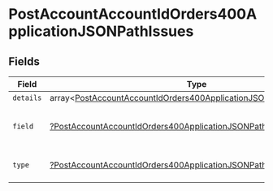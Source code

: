 # PostAccountAccountIdOrders400ApplicationJSONPathIssues


## Fields

| Field                                                                                                                                                            | Type                                                                                                                                                             | Required                                                                                                                                                         | Description                                                                                                                                                      | Example                                                                                                                                                          |
| ---------------------------------------------------------------------------------------------------------------------------------------------------------------- | ---------------------------------------------------------------------------------------------------------------------------------------------------------------- | ---------------------------------------------------------------------------------------------------------------------------------------------------------------- | ---------------------------------------------------------------------------------------------------------------------------------------------------------------- | ---------------------------------------------------------------------------------------------------------------------------------------------------------------- |
| `details`                                                                                                                                                        | array<[PostAccountAccountIdOrders400ApplicationJSONPathIssuesDetails](../../models/operations/PostAccountAccountIdOrders400ApplicationJSONPathIssuesDetails.md)> | :heavy_minus_sign:                                                                                                                                               | N/A                                                                                                                                                              |                                                                                                                                                                  |
| `field`                                                                                                                                                          | [?PostAccountAccountIdOrders400ApplicationJSONPathIssuesField](../../models/operations/PostAccountAccountIdOrders400ApplicationJSONPathIssuesField.md)           | :heavy_minus_sign:                                                                                                                                               | It shows which field is/are missing.                                                                                                                             | reference.referenceNo                                                                                                                                            |
| `type`                                                                                                                                                           | [?PostAccountAccountIdOrders400ApplicationJSONPathIssuesType](../../models/operations/PostAccountAccountIdOrders400ApplicationJSONPathIssuesType.md)             | :heavy_minus_sign:                                                                                                                                               | It shows what is expecting.                                                                                                                                      | tooSmall                                                                                                                                                         |
